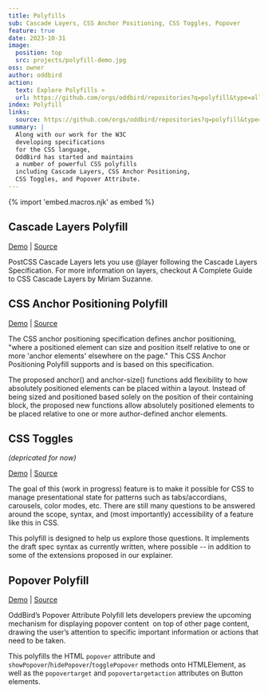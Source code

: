 ```yaml
---
title: Polyfills
sub: Cascade Layers, CSS Anchor Positioning, CSS Toggles, Popover
feature: true
date: 2023-10-31
image:
  position: top
  src: projects/polyfill-demo.jpg
oss: owner
author: oddbird
action:
  text: Explore Polyfills »
  url: https://github.com/orgs/oddbird/repositories?q=polyfill&type=all&language=&sort=
index: Polyfill
links:
  source: https://github.com/orgs/oddbird/repositories?q=polyfill&type=all&language=&sort=
summary: |
  Along with our work for the W3C
  developing specifications
  for the CSS language,
  OddBird has started and maintains
  a number of powerful CSS polyfills
  including Cascade Layers, CSS Anchor Positioning,
  CSS Toggles, and Popover Attribute.
---
```


{% import 'embed.macros.njk' as embed %}

## Cascade Layers Polyfill

[Demo](https://www.npmjs.com/package/@csstools/postcss-cascade-layers) |
[Source](https://github.com/oddbird/cascade-layers-polyfill-demo)

PostCSS Cascade Layers lets you use @layer
following the Cascade Layers Specification.
For more information on layers,
checkout A Complete Guide to CSS Cascade Layers
by Miriam Suzanne.

## CSS Anchor Positioning Polyfill

[Demo](https://anchor-polyfill.netlify.app/) |
[Source](https://github.com/oddbird/css-anchor-positioning)

The CSS anchor positioning specification
defines anchor positioning,
"where a positioned element can size and position itself
relative to one or more 'anchor elements'
elsewhere on the page."
This CSS Anchor Positioning Polyfill
supports and is based on this specification.

The proposed anchor() and anchor-size() functions
add flexibility to how absolutely positioned elements
can be placed within a layout.
Instead of being sized and positioned
based solely on the position of their containing block,
the proposed new functions allow absolutely positioned elements
to be placed relative to one or more
author-defined anchor elements.

## CSS Toggles
*(depricated for now)*

[Demo](https://toggles.oddbird.net/) |
[Source](https://github.com/oddbird/css-toggles)

The goal of this (work in progress) feature
is to make it possible for CSS
to manage presentational state
for patterns such as tabs/accordians,
carousels, color modes, etc.
There are still many questions
to be answered around the scope,
syntax, and (most importantly)
accessibility of a feature like this in CSS.

This polyfill is designed
to help us explore those questions.
It implements the draft spec syntax
as currently written, where possible --
in addition to some of the extensions proposed
in our explainer.

## Popover Polyfill

[Demo](https://popover-polyfill.netlify.app/) |
[Source](https://github.com/oddbird/popover-polyfill)

OddBird’s Popover Attribute Polyfill
lets developers preview the upcoming mechanism
for displaying popover content 
on top of other page content,
drawing the user’s attention
to specific important information
or actions that need to be taken.

This polyfills the HTML `popover` attribute
and `showPopover`/`hidePopover`/`togglePopover` methods
onto HTMLElement, as well as the `popovertarget`
and `popovertargetaction` attributes on Button elements.
